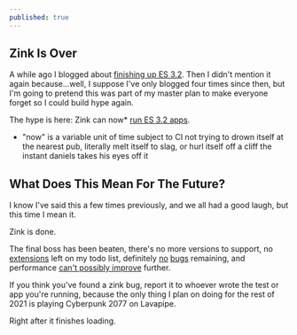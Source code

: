 ```yaml
---
published: true
---
```

## Zink Is Over

A while ago I blogged about [finishing up ES 3.2]({{site.url}}/at-last/). Then I didn't mention it again because...well, I suppose I've only blogged four times since then, but I'm going to pretend this was part of my master plan to make everyone forget so I could build hype again.

The hype is here: Zink can now* [run ES 3.2 apps](https://gitlab.freedesktop.org/mesa/mesa/-/merge_requests/12603).
* "now" is a variable unit of time subject to CI not trying to drown itself at the nearest pub, literally melt itself to slag, or hurl itself off a cliff the instant daniels takes his eyes off it

## What Does This Mean For The Future?
I know I've said this a few times previously, and we all had a good laugh, but this time I mean it.

Zink is done.

The final boss has been beaten, there's no more versions to support, no [extensions](https://www.khronos.org/registry/OpenGL/extensions/ARB/ARB_bindless_texture.txt) left on my todo list, definitely [no](https://gitlab.freedesktop.org/mesa/mesa/-/issues?scope=all&utf8=✓&state=opened&label_name[]=zink) [bugs](https://gitlab.freedesktop.org/zmike/mesa/-/issues) remaining, and performance [can't possibly improve](https://gitlab.freedesktop.org/mesa/mesa/-/issues/5249) further.

If you think you've found a zink bug, report it to whoever wrote the test or app you're running, because the only thing I plan on doing for the rest of 2021 is playing Cyberpunk 2077 on Lavapipe.

Right after it finishes loading.
